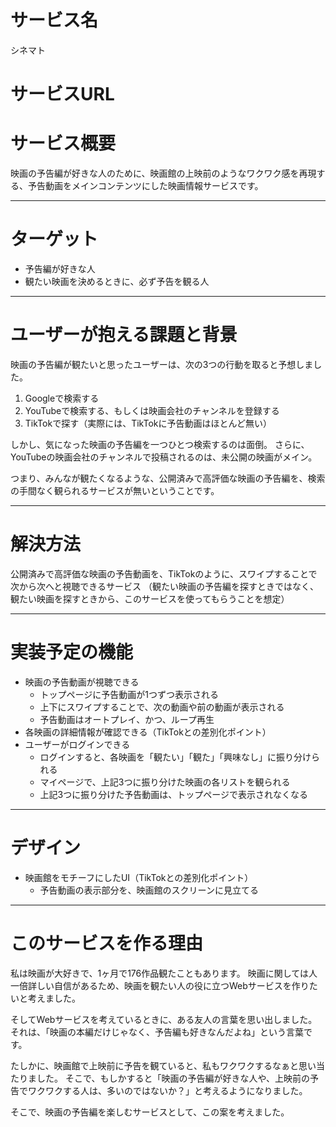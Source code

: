 # サービス名
シネマト

# サービスURL


# サービス概要
映画の予告編が好きな人のために、映画館の上映前のようなワクワク感を再現する、予告動画をメインコンテンツにした映画情報サービスです。

---

# ターゲット
- 予告編が好きな人
- 観たい映画を決めるときに、必ず予告を観る人

---

# ユーザーが抱える課題と背景
映画の予告編が観たいと思ったユーザーは、次の3つの行動を取ると予想しました。

1. Googleで検索する
1. YouTubeで検索する、もしくは映画会社のチャンネルを登録する
1. TikTokで探す（実際には、TikTokに予告動画はほとんど無い）

しかし、気になった映画の予告編を一つひとつ検索するのは面倒。
さらに、YouTubeの映画会社のチャンネルで投稿されるのは、未公開の映画がメイン。

つまり、みんなが観たくなるような、公開済みで高評価な映画の予告編を、検索の手間なく観られるサービスが無いということです。

---

# 解決方法
公開済みで高評価な映画の予告動画を、TikTokのように、スワイプすることで次から次へと視聴できるサービス
（観たい映画の予告編を探すときではなく、観たい映画を探すときから、このサービスを使ってもらうことを想定）

---

# 実装予定の機能
- 映画の予告動画が視聴できる
  - トップページに予告動画が1つずつ表示される
  - 上下にスワイプすることで、次の動画や前の動画が表示される
  - 予告動画はオートプレイ、かつ、ループ再生
- 各映画の詳細情報が確認できる（TikTokとの差別化ポイント）
- ユーザーがログインできる
  - ログインすると、各映画を「観たい」「観た」「興味なし」に振り分けられる
  - マイページで、上記3つに振り分けた映画の各リストを観られる
  - 上記3つに振り分けた予告動画は、トップページで表示されなくなる

---

# デザイン
- 映画館をモチーフにしたUI（TikTokとの差別化ポイント）
  - 予告動画の表示部分を、映画館のスクリーンに見立てる

---

# このサービスを作る理由
私は映画が大好きで、1ヶ月で176作品観たこともあります。
映画に関しては人一倍詳しい自信があるため、映画を観たい人の役に立つWebサービスを作りたいと考えました。

そしてWebサービスを考えているときに、ある友人の言葉を思い出しました。
それは、「映画の本編だけじゃなく、予告編も好きなんだよね」という言葉です。

たしかに、映画館で上映前に予告を観ていると、私もワクワクするなぁと思い当たりました。
そこで、もしかすると「映画の予告編が好きな人や、上映前の予告でワクワクする人は、多いのではないか？」と考えるようになりました。

そこで、映画の予告編を楽しむサービスとして、この案を考えました。
